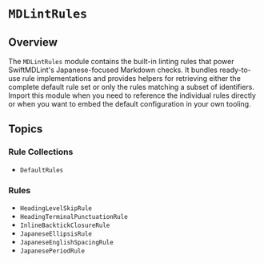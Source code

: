 # ``MDLintRules``

## Overview

The ``MDLintRules`` module contains the built-in linting rules that power SwiftMDLint's
Japanese-focused Markdown checks. It bundles ready-to-use rule implementations and
provides helpers for retrieving either the complete default rule set or only the rules
matching a subset of identifiers. Import this module when you need to reference the
individual rules directly or when you want to embed the default configuration in your
own tooling.

## Topics

### Rule Collections
- ``DefaultRules``

### Rules
- ``HeadingLevelSkipRule``
- ``HeadingTerminalPunctuationRule``
- ``InlineBacktickClosureRule``
- ``JapaneseEllipsisRule``
- ``JapaneseEnglishSpacingRule``
- ``JapanesePeriodRule``
